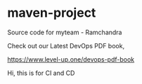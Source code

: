 # maven-project
Source code for myteam - Ramchandra

Check out our Latest DevOps PDF book,

https://www.level-up.one/devops-pdf-book

Hi, this is for CI and CD
